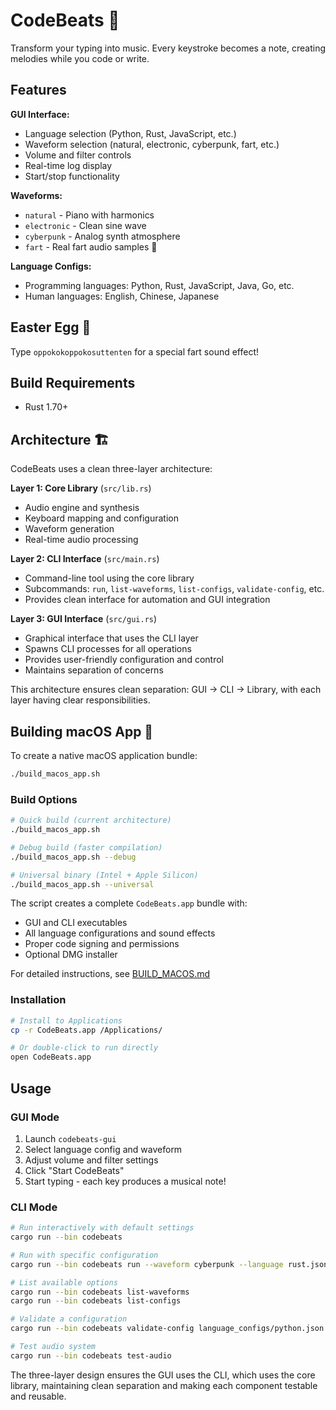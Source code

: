 # CodeBeats 🎵

Transform your typing into music. Every keystroke becomes a note, creating melodies while you code or write.

## Features

**GUI Interface:**
- Language selection (Python, Rust, JavaScript, etc.)
- Waveform selection (natural, electronic, cyberpunk, fart, etc.)
- Volume and filter controls
- Real-time log display
- Start/stop functionality

**Waveforms:**
- `natural` - Piano with harmonics
- `electronic` - Clean sine wave
- `cyberpunk` - Analog synth atmosphere
- `fart` - Real fart audio samples 💨

**Language Configs:**
- Programming languages: Python, Rust, JavaScript, Java, Go, etc.
- Human languages: English, Chinese, Japanese

## Easter Egg 🥚

Type `oppokokoppokosuttenten` for a special fart sound effect!

## Build Requirements

- Rust 1.70+

## Architecture 🏗️

CodeBeats uses a clean three-layer architecture:

**Layer 1: Core Library** (`src/lib.rs`)
- Audio engine and synthesis
- Keyboard mapping and configuration
- Waveform generation
- Real-time audio processing

**Layer 2: CLI Interface** (`src/main.rs`)
- Command-line tool using the core library
- Subcommands: `run`, `list-waveforms`, `list-configs`, `validate-config`, etc.
- Provides clean interface for automation and GUI integration

**Layer 3: GUI Interface** (`src/gui.rs`)
- Graphical interface that uses the CLI layer
- Spawns CLI processes for all operations
- Provides user-friendly configuration and control
- Maintains separation of concerns

This architecture ensures clean separation: GUI → CLI → Library, with each layer having clear responsibilities.

## Building macOS App 🍎

To create a native macOS application bundle:

```bash
./build_macos_app.sh
```

### Build Options

```bash
# Quick build (current architecture)
./build_macos_app.sh

# Debug build (faster compilation)
./build_macos_app.sh --debug

# Universal binary (Intel + Apple Silicon)
./build_macos_app.sh --universal
```

The script creates a complete `CodeBeats.app` bundle with:
- GUI and CLI executables
- All language configurations and sound effects  
- Proper code signing and permissions
- Optional DMG installer

For detailed instructions, see [BUILD_MACOS.md](BUILD_MACOS.md)

### Installation
```bash
# Install to Applications
cp -r CodeBeats.app /Applications/

# Or double-click to run directly
open CodeBeats.app
```

## Usage

### GUI Mode
1. Launch `codebeats-gui` 
2. Select language config and waveform
3. Adjust volume and filter settings
4. Click "Start CodeBeats"
5. Start typing - each key produces a musical note!

### CLI Mode
```bash
# Run interactively with default settings
cargo run --bin codebeats

# Run with specific configuration
cargo run --bin codebeats run --waveform cyberpunk --language rust.json --volume 0.7

# List available options
cargo run --bin codebeats list-waveforms
cargo run --bin codebeats list-configs

# Validate a configuration
cargo run --bin codebeats validate-config language_configs/python.json

# Test audio system
cargo run --bin codebeats test-audio
```

The three-layer design ensures the GUI uses the CLI, which uses the core library, maintaining clean separation and making each component testable and reusable.

